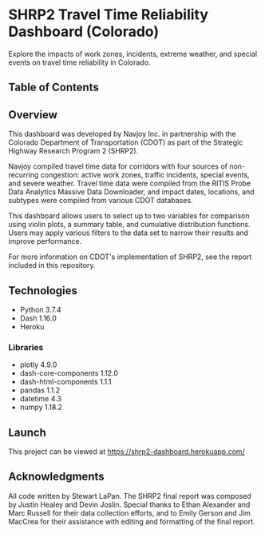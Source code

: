 # SHRP2 Travel Time Reliability Dashboard (Colorado)
Explore the impacts of work zones, incidents, extreme weather, and special events on travel time reliability in Colorado.

## Table of Contents

## Overview
This dashboard was developed by Navjoy Inc. in partnership with the Colorado Department of Transportation (CDOT) as part of the Strategic Highway Research Program 2 (SHRP2).

Navjoy compiled travel time data for corridors with four sources of non-recurring congestion: active work zones, traffic incidents, special events, and severe weather. Travel time data were compiled from the RITIS Probe Data Analytics Massive Data Downloader, and impact dates, locations, and subtypes were compiled from various CDOT databases.

This dashboard allows users to select up to two variables for comparison using violin plots, a summary table, and cumulative distribution functions. Users may apply various filters to the data set to narrow their results and improve performance. 

For more information on CDOT's implementation of SHRP2, see the report included in this repository. 
## Technologies
* Python 3.7.4
* Dash 1.16.0
* Heroku 
### Libraries
* plotly 4.9.0
* dash-core-components 1.12.0
* dash-html-components 1.1.1
* pandas 1.1.2
* datetime 4.3
* numpy 1.18.2

## Launch
This project can be viewed at https://shrp2-dashboard.herokuapp.com/

## Acknowledgments 
All code written by Stewart LaPan. The SHRP2 final report was composed by Justin Healey and Devin Joslin. Special thanks to Ethan Alexander and Marc Russell for their data collection efforts, and to Emily Gerson and Jim MacCrea for their assistance with editing and formatting of the final report.
